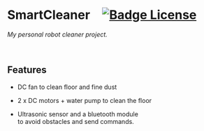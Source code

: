 
# SmartCleaner   [![Badge License]][License]

*My personal robot cleaner project.*

<br>

## Features

-   DC fan to clean floor and fine dust

-   2 x DC motors + water pump to clean the floor

-   Ultrasonic sensor and a bluetooth module <br>
    to avoid obstacles and send commands.

<br>


<!----------------------------------------------------------------------------->

[Badge License]: https://img.shields.io/badge/License-Unknown-darkgray.svg?style=for-the-badge

[License]: #

